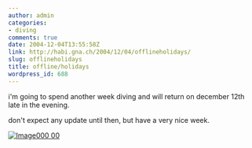 ```yaml
---
author: admin
categories:
- diving
comments: true
date: 2004-12-04T13:55:58Z
link: http://habi.gna.ch/2004/12/04/offlineholidays/
slug: offlineholidays
title: offline/holidays
wordpress_id: 688
---
```


i'm going to spend another week diving and will return on december 12th late in the evening.
  
don't expect any update until then, but have a very nice week.



[![Image000 00](http://habi.gna.ch/blog/images/Image000_00-tm.jpg)](http://habi.gna.ch/blog/images/Image000_00.jpg)

